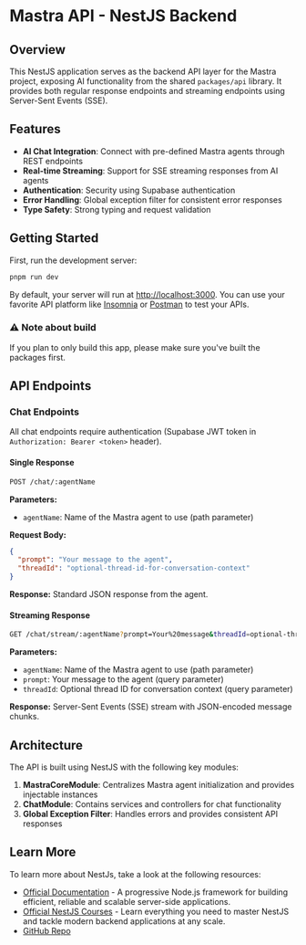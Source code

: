 # Mastra API - NestJS Backend

## Overview

This NestJS application serves as the backend API layer for the Mastra project, exposing AI functionality from the shared `packages/api` library. It provides both regular response endpoints and streaming endpoints using Server-Sent Events (SSE).

## Features

- **AI Chat Integration**: Connect with pre-defined Mastra agents through REST endpoints
- **Real-time Streaming**: Support for SSE streaming responses from AI agents
- **Authentication**: Security using Supabase authentication
- **Error Handling**: Global exception filter for consistent error responses
- **Type Safety**: Strong typing and request validation

## Getting Started

First, run the development server:

```bash
pnpm run dev
```

By default, your server will run at [http://localhost:3000](http://localhost:3000). You can use your favorite API platform like [Insomnia](https://insomnia.rest/) or [Postman](https://www.postman.com/) to test your APIs.

### ⚠️ Note about build

If you plan to only build this app, please make sure you've built the packages first.

## API Endpoints

### Chat Endpoints

All chat endpoints require authentication (Supabase JWT token in `Authorization: Bearer <token>` header).

#### Single Response

```bash
POST /chat/:agentName
```

**Parameters:**

- `agentName`: Name of the Mastra agent to use (path parameter)

**Request Body:**

```json
{
  "prompt": "Your message to the agent",
  "threadId": "optional-thread-id-for-conversation-context"
}
```

**Response:**
Standard JSON response from the agent.

#### Streaming Response

```bash
GET /chat/stream/:agentName?prompt=Your%20message&threadId=optional-thread-id
```

**Parameters:**

- `agentName`: Name of the Mastra agent to use (path parameter)
- `prompt`: Your message to the agent (query parameter)
- `threadId`: Optional thread ID for conversation context (query parameter)

**Response:**
Server-Sent Events (SSE) stream with JSON-encoded message chunks.

## Architecture

The API is built using NestJS with the following key modules:

1. **MastraCoreModule**: Centralizes Mastra agent initialization and provides injectable instances
2. **ChatModule**: Contains services and controllers for chat functionality
3. **Global Exception Filter**: Handles errors and provides consistent API responses

## Learn More

To learn more about NestJs, take a look at the following resources:

- [Official Documentation](https://docs.nestjs.com) - A progressive Node.js framework for building efficient, reliable and scalable server-side applications.
- [Official NestJS Courses](https://courses.nestjs.com) - Learn everything you need to master NestJS and tackle modern backend applications at any scale.
- [GitHub Repo](https://github.com/nestjs/nest)
